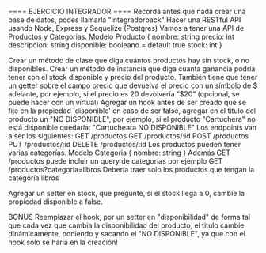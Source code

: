 ﻿==== EJERCICIO INTEGRADOR ====
Recordá antes que nada crear una base de datos, podes llamarla "integradorback"
Hacer una RESTful API usando Node, Express y Sequelize (Postgres)
Vamos a tener una API de Productos y Categorias.
Modelo Producto {
        nombre: string
        precio: int
        descripcion: string
        disponible: booleano = default true
         stock: int
}


Crear un método de clase que diga cuántos productos hay sin stock, o no disponibles.
Crear un método de instancia que diga cuanta ganancia podría tener con el stock disponible y precio del producto.
También tiene que tener un getter sobre el campo precio que devuelva el precio con un símbolo de $ adelante, por ejemplo, si el precio es 20 devolvería “$20” (opcional, se puede hacer con un virtual)
Agregar un hook antes de ser creado que se fije en la propiedad 'disponible' en caso de ser false, agregar en el titulo del producto un "NO DISPONIBLE", por ejemplo, si el producto "Cartuchera" no está disponible quedaría: "Cartucheara NO DISPONIBLE"
Los endpoints van a ser los siguientes:
GET /productos
GET /productos/:id
POST /productos
PUT /productos/:id
DELETE /productos/:id
Los productos pueden tener varias categorías.
Modelo Categoria {
        nombre: string
}
Además GET /productos puede incluir un query de categorías por ejemplo
GET /productos?categoria=libros
Debería traer solo los productos que tengan la categoría libros


Agregar un setter en stock, que pregunte, si el stock llega a 0, cambie la propiedad disponible a false.


BONUS 
Reemplazar el hook, por un setter en "disponibilidad" de forma tal que cada vez que cambia la disponibilidad del producto, el titulo cambie dinámicamente, poniendo y sacando el "NO DISPONIBLE", ya que con el hook solo se haría en la creación!
